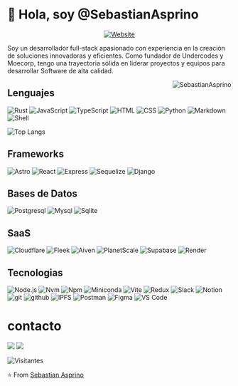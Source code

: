 # 👋 Hola, soy @SebastianAsprino
<p align="center">
<a href="https://asprino.dev"><img alt="Website" src="https://img.shields.io/badge/Website-asprino.dev-FB542B?style=flat-square&logo=brave"></a>
</p>
<div>
<p>Soy un desarrollador full-stack apasionado con experiencia en la creación de soluciones innovadoras y eficientes. Como fundador de Undercodes y Moecorp, tengo una trayectoria sólida en liderar proyectos y equipos para desarrollar Software de alta calidad.</p>
<img align="right" src="https://github-readme-stats.vercel.app/api?username=SebastianAsprino&show_icons=true&include_all_commits=true&count_private=true&hide_border=true&theme=codeSTACKr" alt="SebastianAsprino" />
</div>

## Lenguajes

![Rust](https://img.shields.io/badge/-Rust-000000?style=flat-square&logo=rust)
![JavaScript](https://img.shields.io/badge/-JavaScript-000000?style=flat-square&logo=javascript)
![TypeScript](https://img.shields.io/badge/-TypeScript-000000?style=flat-square&logo=typescript)
![HTML](https://img.shields.io/badge/-HTML-000000?style=flat-square&logo=html5)
![CSS](https://img.shields.io/badge/-CSS-000000?style=flat-square&logo=css3)
![Python](https://img.shields.io/badge/-Python-000000?style=flat-square&logo=python)
![Markdown](https://img.shields.io/badge/-Markdown-000000?style=flat-square&logo=markdown)
![Shell](https://img.shields.io/badge/-Shell-000000?style=flat-square&logo=powershell)

![Top Langs](https://github-readme-stats.vercel.app/api/top-langs/?username=SebastianAsprino&layout=compact&theme=codeSTACKr)

## Frameworks

![Astro](https://img.shields.io/badge/-Astro-000000?style=flat-square&logo=Astro)
![React](https://img.shields.io/badge/-React-000000?style=flat-square&logo=react)
![Express](https://img.shields.io/badge/-Express-000000?style=flat-square&logo=express)
![Sequelize](https://img.shields.io/badge/-Sequelize-000000?style=flat-square&logo=sequelize)
![Django](https://img.shields.io/badge/-Django-000000?style=flat-square&logo=Django)

## Bases de Datos

![Postgresql](https://img.shields.io/badge/-PostgreSQL-000000?style=flat-square&logo=postgresql)
![Mysql](https://img.shields.io/badge/-MySQL-000000?style=flat-square&logo=mysql)
![Sqlite](https://img.shields.io/badge/-Sqlite-000000?style=flat-square&logo=Sqlite)

## SaaS

![Cloudflare](https://img.shields.io/badge/-Cloudflare-000000?style=flat-square&logo=cloudflare)
![Fleek](https://img.shields.io/badge/-Fleek-000000?style=flat-square)
![Aiven](https://img.shields.io/badge/-Aiven-000000?style=flat-square)
![PlanetScale](https://img.shields.io/badge/-PlanetScale-000000?style=flat-square&logo=planetscale)
![Supabase](https://img.shields.io/badge/-Supabase-000000?style=flat-square&logo=supabase)
![Render](https://img.shields.io/badge/-Render-000000?style=flat-square&logo=render)

## Tecnologias

![Node.js](https://img.shields.io/badge/-Node.js-000000?style=flat-square&logo=nodedotjs)
![Nvm](https://img.shields.io/badge/-Nvm-000000?style=flat-square)
![Npm](https://img.shields.io/badge/-Npm-000000?style=flat-square&logo=npm)
![Miniconda](https://img.shields.io/badge/-Miniconda-000000?style=flat-square&logo=anaconda)
![Vite](https://img.shields.io/badge/-Vite-000000?style=flat-square&logo=vite)
![Redux](https://img.shields.io/badge/-Redux-000000?style=flat-square&logo=redux)
![Slack](https://img.shields.io/badge/-Slack-000000?style=flat-square&logo=slack)
![Notion](https://img.shields.io/badge/-Notion-000000?style=flat-square&logo=notion)
![git](https://img.shields.io/badge/-Git-000000?style=flat-square&logo=git)
![github](https://img.shields.io/badge/-Github-000000?style=flat-square&logo=github)
 ![IPFS](https://img.shields.io/badge/-Ipfs-000000?style=flat-square&logo=ipfs)
![Postman](https://img.shields.io/badge/-Postman-000000?style=flat-square&logo=postman)
![Figma](https://img.shields.io/badge/-Figma-000000?style=flat-square&logo=figma)
![VS Code](https://img.shields.io/badge/-VS_Code-000000?style=flat-square&logo=visualstudiocode)

# contacto

<p align="left">
<a href="mailto:contacto@asprino.dev"><img src="https://img.shields.io/badge/EMAIL-%236D4AFF.svg?&style=for-the-badge&logo=protonmail&logoColor=white"/></a>
<a href="https://www.linkedin.com/in/sebastian-alejandro-asprino-ortiz-432075249/"><img src="https://img.shields.io/badge/linkedin-%230077B5.svg?&style=for-the-badge&logo=linkedin&logoColor=white"/></a>
</p>

![Visitantes](https://komarev.com/ghpvc/?username=SebastianAsprino&color=dc143c&style=for-the-badge&label=VISITORS++++)

⭐️ From [Sebastian Asprino](https://github.com/SebastianAsprino)

<!---
SebastianAsprino/SebastianAsprino is a ✨ special ✨ repository because its `README.md` (this file) appears on your GitHub profile.
You can click the Preview link to take a look at your changes.
--->

<!-- estilo que no use, puede que lo use a futuro 
![Git](https://img.shields.io/badge/-Git-black?style=for-the-badge&logo=git) 
![Email](https://img.shields.io/badge/Email-asprinosebastian@proton.me-black?style=flat-square&logo=protonmail)
![Email](https://img.shields.io/badge/Email-blue?style=flat-square&logo=protonmail&color=black)
-->





<!-- [![committers.top badge](https://user-badge.committers.top/colombia/SebastianAsprino.svg)](https://user-badge.committers.top/colombia/SebastianAsprino) -->


<!-- 
![:name](https://count.getloli.com/get/@SAAO?theme=rule34) -->
